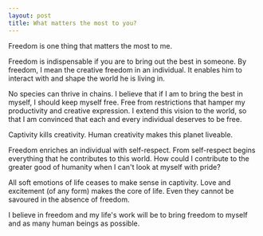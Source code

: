 ```yaml
---
layout: post
title: What matters the most to you?
---
```


Freedom is one thing that matters the most to me.

Freedom is indispensable if you are to bring out the best in someone. By freedom, I mean the creative freedom in an individual. It enables him to interact with and shape the world he is living in.

No species can thrive in chains. I believe that if I am to bring the best in myself, I should keep myself free. Free from restrictions that hamper my productivity and creative expression. I extend this vision to the world, so that I am convinced that each and every individual deserves to be free. 

Captivity kills creativity. Human creativity makes this planet liveable.

Freedom enriches an individual with self-respect. From self-respect begins everything that he contributes to this world. How could I contribute to the greater good of humanity when I can't look at myself with pride?

All soft emotions of life ceases to make sense in captivity. Love and excitement (of any form) makes the core of life. Even they cannot be savoured in the absence of freedom.

I believe in freedom and my life's work will be to bring freedom to myself and as many human beings as possible.

